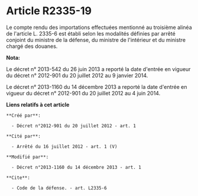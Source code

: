# Article R2335-19

Le compte rendu des importations effectuées mentionné au troisième alinéa de l'article L. 2335-6 est établi selon les
modalités définies par arrêté conjoint du ministre de la défense, du ministre de l'intérieur et du ministre chargé des
douanes.

**Nota:**

Le décret n° 2013-542 du 26 juin 2013 a reporté la date d'entrée en vigueur du décret n° 2012-901 du 20 juillet 2012 au 9
janvier 2014.

Le décret n° 2013-1160 du 14 décembre 2013 a reporté la date d'entrée en vigueur du décret n° 2012-901 du 20 juillet 2012 au
4 juin 2014.

**Liens relatifs à cet article**

	**Créé par**:

	  - Décret n°2012-901 du 20 juillet 2012 - art. 1

	**Cité par**:

	  - Arrêté du 16 juillet 2012 - art. 1 (V)

	**Modifié par**:

	  - Décret n°2013-1160 du 14 décembre 2013 - art. 1

	**Cite**:

	  - Code de la défense. - art. L2335-6
